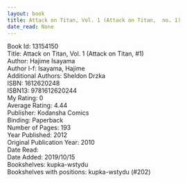 ```yaml
---
layout: book
title: Attack on Titan, Vol. 1 (Attack on Titan,  no. 1)
date_read: None
---
```


Book Id: 13154150<br />
Title: Attack on Titan, Vol. 1 (Attack on Titan, #1)<br />
Author: Hajime Isayama<br />
Author l-f: Isayama, Hajime<br />
Additional Authors: Sheldon Drzka<br />
ISBN: 1612620248<br />
ISBN13: 9781612620244<br />
My Rating: 0<br />
Average Rating: 4.44<br />
Publisher: Kodansha Comics<br />
Binding: Paperback<br />
Number of Pages: 193<br />
Year Published: 2012<br />
Original Publication Year: 2010<br />
Date Read: <br />
Date Added: 2019/10/15<br />
Bookshelves: kupka-wstydu<br />
Bookshelves with positions: kupka-wstydu (#202)<br />

